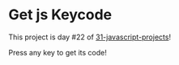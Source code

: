 # Get js Keycode

This project is day #22 of <a href="https://github.com/grigoryan-m/31-javascript-projects.git">31-javascript-projects</a>!

Press any key to get its code!
